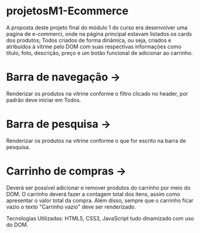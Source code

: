 # projetosM1-Ecommerce
A proposta deste projeto final do módulo 1 do curso era desenvolver uma pagina de e-commerci, onde na página principal estavam listados os cards dos produtos; Todos criados de forma dinâmica, ou seja, criados e atribuídos à vitrine pelo DOM com suas respectivas informações como título, foto, descrição, preço e um botão funcional de adicionar ao carrinho.
# Barra de navegação →
Renderizar os produtos na vitrine conforme o filtro clicado no header, por padrão deve iniciar em Todos. 
# Barra de pesquisa →
Renderizar os produtos na vitrine conforme o que for escrito na barra de pesquisa. 
# Carrinho de compras → 
Deverá ser possível adicionar e remover produtos do carrinho por meio do DOM. 
O carrinho deverá fazer a contagem total dos itens, assim como apresentar o valor total da compra. Além disso, sempre que o carrinho ficar vazio o texto "Carrinho vazio" deve ser renderizado.

Tecnologias Utilizadas: HTML5, CSS3, JavaScript tudo dinamizado com uso do DOM.
